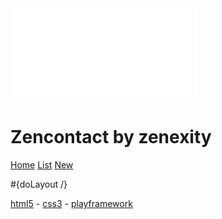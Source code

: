 <embed src="@%7B&#39;public/images/logo.png&#39;%7D" id="logo" />

# Zencontact by zenexity

<a href="@%7Bindex()%7D" id="home" class="${request.action =~ /index/ ? &#39;selected&#39; : &#39;&#39;}">Home</a> <a href="@%7Blist()%7D" id="list" class="${request.action =~ /list/ ? &#39;selected&#39; : &#39;&#39;}">List</a> <a href="@%7Bform()%7D" id="new" class="${request.action =~ /form|save/ ? &#39;selected&#39; : &#39;&#39;}">New</a>

\#{doLayout /}

[html5](http://www.w3.org/TR/html5/) - [css3](http://www.w3.org/TR/css3-roadmap/) - [playframework](http://www.playframework.org/)
